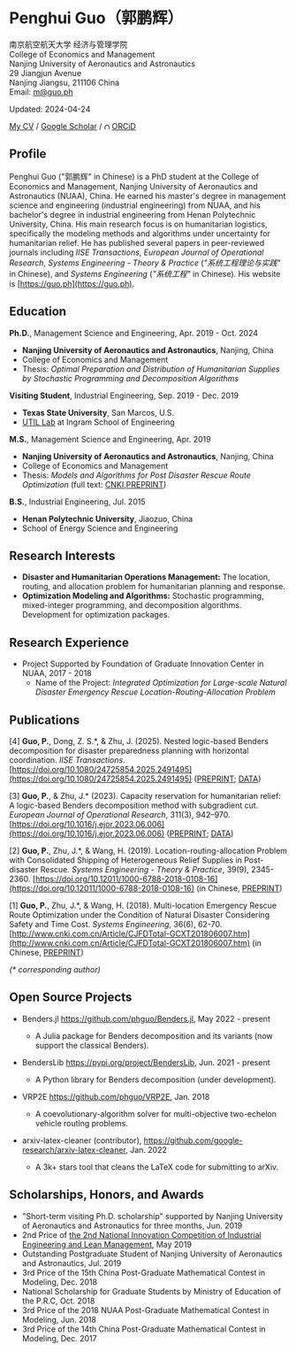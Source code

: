 # Penghui Guo（郭鹏辉）

南京航空航天大学 经济与管理学院<br>
College of Economics and Management<br>
Nanjing University of Aeronautics and Astronautics <br>
29 Jiangjun Avenue<br>
Nanjing Jiangsu, 211106 China<br>
Email: m@guo.ph<br>

Updated: 2024-04-24

[My CV](https://guo.ph/Penghui_Guo_CV.pdf)  / [Google Scholar](https://scholar.google.com/citations?user=RDLsl7AAAAAJ) / [<img src="https://orcid.org/sites/default/files/images/orcid_16x16.png" style="width:.8em;margin-right:.2em;" alt="ORCID iD icon">ORCiD](https://orcid.org/0000-0003-3435-6761)

## Profile

Penghui Guo ("郭鹏辉" in Chinese) is a PhD student at the College of Economics and Management, Nanjing University of Aeronautics and Astronautics (NUAA), China. He earned his master's degree in management science and engineering (industrial engineering) from NUAA, and his bachelor's degree in industrial engineering from Henan Polytechnic University, China. His main research focus is on humanitarian logistics, specifically the modeling methods and algorithms under uncertainty for humanitarian relief. He has published several papers in peer-reviewed journals including _IISE Transactions_, _European Journal of Operational Research_, _Systems Engineering - Theory & Practice_ (_"系统工程理论与实践"_ in Chinese), and _Systems Engineering_ (_"系统工程"_ in Chinese). His website is [https://guo.ph](https://guo.ph).

## Education

__Ph.D.__, Management Science and Engineering, Apr. 2019 - Oct. 2024
- __Nanjing University of Aeronautics and Astronautics__, Nanjing, China
- College of Economics and Management
- Thesis: _Optimal Preparation and Distribution of Humanitarian Supplies by Stochastic Programming and Decomposition Algorithms_

__Visiting Student__, Industrial Engineering, Sep. 2019 - Dec. 2019
- __Texas State University__, San Marcos, U.S.
- [UTIL Lab](https://dong.wp.txstate.edu/) at Ingram School of Engineering

__M.S.__, Management Science and Engineering, Apr. 2019
- __Nanjing University of Aeronautics and Astronautics__, Nanjing, China
- College of Economics and Management
- Thesis: _Models and Algorithms for Post Disaster Rescue Route Optimization_ (full text: [CNKI](https://doi.org/10.27239/d.cnki.gnhhu.2019.001191),[PREPRINT](https://guo.ph/publication/zh-MasterThesis.pdf))

__B.S.__, Industrial Engineering, Jul. 2015
- __Henan Polytechnic University__, Jiaozuo, China
- School of Energy Science and Engineering

## Research Interests

- __Disaster and Humanitarian Operations Management:__ The location, routing, and allocation problem for humanitarian planning and response.
- __Optimization Modeling and Algorithms:__ Stochastic programming, mixed-integer programming, and decomposition algorithms. Development for optimization packages.

## Research Experience

- Project Supported by Foundation of Graduate Innovation Center in NUAA, 2017 - 2018
    - Name of the Project: _Integrated Optimization for Large-scale Natural Disaster Emergency Rescue Location-Routing-Allocation Problem_

## Publications

[4] __Guo, P.__, Dong, Z. S.*, & Zhu, J. (2025). Nested logic-based Benders decomposition for disaster preparedness planning with horizontal coordination. _IISE Transactions_. [https://doi.org/10.1080/24725854.2025.2491495](https://doi.org/10.1080/24725854.2025.2491495) ([PREPRINT](https://guo.ph/publication/LateralTransshipment2025.pdf); [DATA](https://github.com/phguo/hor-coo-repo))

[3] __Guo, P.__, & Zhu, J.* (2023). Capacity reservation for humanitarian relief: A logic-based Benders decomposition method with subgradient cut. _European Journal of Operational Research_, 311(3), 942–970. [https://doi.org/10.1016/j.ejor.2023.06.006](https://doi.org/10.1016/j.ejor.2023.06.006) ([PREPRINT](https://guo.ph/publication/CapacityReservationHumanitarian2023.pdf); [DATA](https://github.com/phguo/cap-res-data))

[2] __Guo, P.__, Zhu, J.*, & Wang, H. (2019). Location-routing-allocation Problem with Consolidated Shipping of Heterogeneous Relief Supplies in Post-disaster Rescue. _Systems Engineering - Theory & Practice_, 39(9), 2345-2360. [https://doi.org/10.12011/1000-6788-2018-0108-16](https://doi.org/10.12011/1000-6788-2018-0108-16) (in Chinese, [PREPRINT](https://guo.ph/publication/zh-LocationRoutingAllocation.pdf))

[1] __Guo, P.__, Zhu, J.*, & Wang, H. (2018). Multi-location Emergency Rescue Route Optimization under the Condition of Natural Disaster Considering Safety and Time Cost. _Systems Engineering_, 36(6), 62-70. [http://www.cnki.com.cn/Article/CJFDTotal-GCXT201806007.htm](http://www.cnki.com.cn/Article/CJFDTotal-GCXT201806007.htm) (in Chinese, [PREPRINT](https://guo.ph/publication/zh-RiskTime.pdf))

_(* corresponding author)_

## Open Source Projects

- Benders.jl https://github.com/phguo/Benders.jl, May 2022 - present
  - A Julia package for Benders decomposition and its variants (now support the classical Benders).

- BendersLib https://pypi.org/project/BendersLib, Jun. 2021 - present
  - A Python library for Benders decomposition (under development).
- VRP2E https://github.com/phguo/VRP2E, Jan. 2018
  - A coevolutionary-algorithm solver for multi-objective two-echelon vehicle routing problems.
- arxiv-latex-cleaner (contributor), https://github.com/google-research/arxiv-latex-cleaner, Jan. 2022
  - A 3k+ stars tool that cleans the LaTeX code for submitting to arXiv. 


## Scholarships, Honors, and Awards

- "Short-term visiting Ph.D. scholarship" supported by Nanjing University of Aeronautics and Astronautics for three months, Jun. 2019
- 2nd Price of [the 2nd National Innovation Competition of Industrial Engineering and Lean Management](http://ielean.cn/), May 2019
- Outstanding Postgraduate Student of Nanjing University of Aeronautics and Astronautics, Jul. 2019
- 3rd Price of the 15th China Post-Graduate Mathematical Contest in Modeling, Dec. 2018
- National Scholarship for Graduate Students by Ministry of Education of the P.R.C, Oct. 2018
- 3rd Price of the 2018 NUAA Post-Graduate Mathematical Contest in Modeling, Jun. 2018
- 3rd Price of the 14th China Post-Graduate Mathematical Contest in Modeling, Dec. 2017
